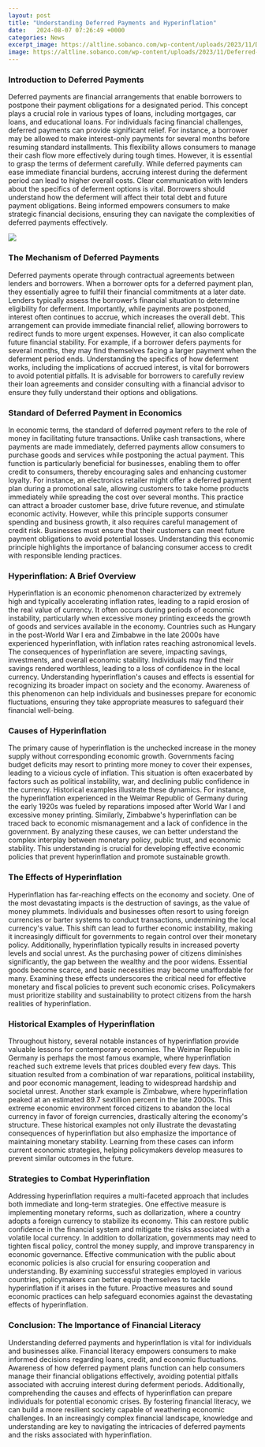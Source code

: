 ```yaml
---
layout: post
title: "Understanding Deferred Payments and Hyperinflation"
date:   2024-08-07 07:26:49 +0000
categories: News
excerpt_image: https://altline.sobanco.com/wp-content/uploads/2023/11/Deferred-Payments-e1700235595221.jpg
image: https://altline.sobanco.com/wp-content/uploads/2023/11/Deferred-Payments-e1700235595221.jpg
---
```


### Introduction to Deferred Payments
Deferred payments are financial arrangements that enable borrowers to postpone their payment obligations for a designated period. This concept plays a crucial role in various types of loans, including mortgages, car loans, and educational loans. For individuals facing financial challenges, deferred payments can provide significant relief. For instance, a borrower may be allowed to make interest-only payments for several months before resuming standard installments. This flexibility allows consumers to manage their cash flow more effectively during tough times. 
However, it is essential to grasp the terms of deferment carefully. While deferred payments can ease immediate financial burdens, accruing interest during the deferment period can lead to higher overall costs. Clear communication with lenders about the specifics of deferment options is vital. Borrowers should understand how the deferment will affect their total debt and future payment obligations. Being informed empowers consumers to make strategic financial decisions, ensuring they can navigate the complexities of deferred payments effectively.

![](https://altline.sobanco.com/wp-content/uploads/2023/11/Deferred-Payments-e1700235595221.jpg)
### The Mechanism of Deferred Payments
Deferred payments operate through contractual agreements between lenders and borrowers. When a borrower opts for a deferred payment plan, they essentially agree to fulfill their financial commitments at a later date. Lenders typically assess the borrower’s financial situation to determine eligibility for deferment. Importantly, while payments are postponed, interest often continues to accrue, which increases the overall debt. 
This arrangement can provide immediate financial relief, allowing borrowers to redirect funds to more urgent expenses. However, it can also complicate future financial stability. For example, if a borrower defers payments for several months, they may find themselves facing a larger payment when the deferment period ends. Understanding the specifics of how deferment works, including the implications of accrued interest, is vital for borrowers to avoid potential pitfalls. It is advisable for borrowers to carefully review their loan agreements and consider consulting with a financial advisor to ensure they fully understand their options and obligations.
### Standard of Deferred Payment in Economics
In economic terms, the standard of deferred payment refers to the role of money in facilitating future transactions. Unlike cash transactions, where payments are made immediately, deferred payments allow consumers to purchase goods and services while postponing the actual payment. This function is particularly beneficial for businesses, enabling them to offer credit to consumers, thereby encouraging sales and enhancing customer loyalty. 
For instance, an electronics retailer might offer a deferred payment plan during a promotional sale, allowing customers to take home products immediately while spreading the cost over several months. This practice can attract a broader customer base, drive future revenue, and stimulate economic activity. However, while this principle supports consumer spending and business growth, it also requires careful management of credit risk. Businesses must ensure that their customers can meet future payment obligations to avoid potential losses. Understanding this economic principle highlights the importance of balancing consumer access to credit with responsible lending practices.
### Hyperinflation: A Brief Overview
Hyperinflation is an economic phenomenon characterized by extremely high and typically accelerating inflation rates, leading to a rapid erosion of the real value of currency. It often occurs during periods of economic instability, particularly when excessive money printing exceeds the growth of goods and services available in the economy. Countries such as Hungary in the post-World War I era and Zimbabwe in the late 2000s have experienced hyperinflation, with inflation rates reaching astronomical levels.
The consequences of hyperinflation are severe, impacting savings, investments, and overall economic stability. Individuals may find their savings rendered worthless, leading to a loss of confidence in the local currency. Understanding hyperinflation's causes and effects is essential for recognizing its broader impact on society and the economy. Awareness of this phenomenon can help individuals and businesses prepare for economic fluctuations, ensuring they take appropriate measures to safeguard their financial well-being.
### Causes of Hyperinflation
The primary cause of hyperinflation is the unchecked increase in the money supply without corresponding economic growth. Governments facing budget deficits may resort to printing more money to cover their expenses, leading to a vicious cycle of inflation. This situation is often exacerbated by factors such as political instability, war, and declining public confidence in the currency.
Historical examples illustrate these dynamics. For instance, the hyperinflation experienced in the Weimar Republic of Germany during the early 1920s was fueled by reparations imposed after World War I and excessive money printing. Similarly, Zimbabwe's hyperinflation can be traced back to economic mismanagement and a lack of confidence in the government. By analyzing these causes, we can better understand the complex interplay between monetary policy, public trust, and economic stability. This understanding is crucial for developing effective economic policies that prevent hyperinflation and promote sustainable growth.
### The Effects of Hyperinflation
Hyperinflation has far-reaching effects on the economy and society. One of the most devastating impacts is the destruction of savings, as the value of money plummets. Individuals and businesses often resort to using foreign currencies or barter systems to conduct transactions, undermining the local currency's value. This shift can lead to further economic instability, making it increasingly difficult for governments to regain control over their monetary policy.
Additionally, hyperinflation typically results in increased poverty levels and social unrest. As the purchasing power of citizens diminishes significantly, the gap between the wealthy and the poor widens. Essential goods become scarce, and basic necessities may become unaffordable for many. Examining these effects underscores the critical need for effective monetary and fiscal policies to prevent such economic crises. Policymakers must prioritize stability and sustainability to protect citizens from the harsh realities of hyperinflation.
### Historical Examples of Hyperinflation
Throughout history, several notable instances of hyperinflation provide valuable lessons for contemporary economies. The Weimar Republic in Germany is perhaps the most famous example, where hyperinflation reached such extreme levels that prices doubled every few days. This situation resulted from a combination of war reparations, political instability, and poor economic management, leading to widespread hardship and societal unrest.
Another stark example is Zimbabwe, where hyperinflation peaked at an estimated 89.7 sextillion percent in the late 2000s. This extreme economic environment forced citizens to abandon the local currency in favor of foreign currencies, drastically altering the economy's structure. These historical examples not only illustrate the devastating consequences of hyperinflation but also emphasize the importance of maintaining monetary stability. Learning from these cases can inform current economic strategies, helping policymakers develop measures to prevent similar outcomes in the future.
### Strategies to Combat Hyperinflation
Addressing hyperinflation requires a multi-faceted approach that includes both immediate and long-term strategies. One effective measure is implementing monetary reforms, such as dollarization, where a country adopts a foreign currency to stabilize its economy. This can restore public confidence in the financial system and mitigate the risks associated with a volatile local currency.
In addition to dollarization, governments may need to tighten fiscal policy, control the money supply, and improve transparency in economic governance. Effective communication with the public about economic policies is also crucial for ensuring cooperation and understanding. By examining successful strategies employed in various countries, policymakers can better equip themselves to tackle hyperinflation if it arises in the future. Proactive measures and sound economic practices can help safeguard economies against the devastating effects of hyperinflation.
### Conclusion: The Importance of Financial Literacy
Understanding deferred payments and hyperinflation is vital for individuals and businesses alike. Financial literacy empowers consumers to make informed decisions regarding loans, credit, and economic fluctuations. Awareness of how deferred payment plans function can help consumers manage their financial obligations effectively, avoiding potential pitfalls associated with accruing interest during deferment periods.
Additionally, comprehending the causes and effects of hyperinflation can prepare individuals for potential economic crises. By fostering financial literacy, we can build a more resilient society capable of weathering economic challenges. In an increasingly complex financial landscape, knowledge and understanding are key to navigating the intricacies of deferred payments and the risks associated with hyperinflation.